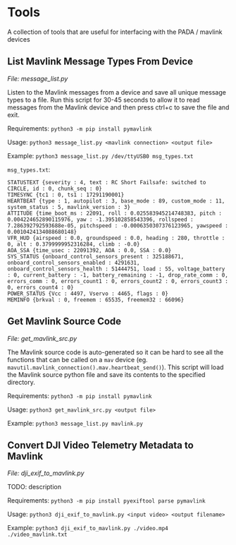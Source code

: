 # Tools
A collection of tools that are useful for interfacing with the PADA / mavlink devices

## List Mavlink Message Types From Device
*File: message_list.py*

Listen to the Mavlink messages from a device and save all unique message types to a file. Run this script for 30-45 seconds to allow it to read messages from the Mavlink device and then press ctrl+c to save the file and exit.

Requirements: `python3 -m pip install pymavlink`

Usage: `python3 message_list.py <mavlink connection> <output file>`

Example: `python3 message_list.py /dev/ttyUSB0 msg_types.txt`

`msg_types.txt`:
```
STATUSTEXT {severity : 4, text : RC Short Failsafe: switched to CIRCLE, id : 0, chunk_seq : 0}
TIMESYNC {tc1 : 0, ts1 : 17291190001}
HEARTBEAT {type : 1, autopilot : 3, base_mode : 89, custom_mode : 11, system_status : 5, mavlink_version : 3}
ATTITUDE {time_boot_ms : 22091, roll : 0.025583945214748383, pitch : 0.004224652890115976, yaw : -1.395102858543396, rollspeed : 7.286392792593688e-05, pitchspeed : -0.0006350307376123965, yawspeed : 0.0010424134088680148}
VFR_HUD {airspeed : 0.0, groundspeed : 0.0, heading : 280, throttle : 0, alt : 0.3799999952316284, climb : -0.0}
AOA_SSA {time_usec : 22091392, AOA : 0.0, SSA : 0.0}
SYS_STATUS {onboard_control_sensors_present : 325188671, onboard_control_sensors_enabled : 4291631, onboard_control_sensors_health : 51444751, load : 55, voltage_battery : 0, current_battery : -1, battery_remaining : -1, drop_rate_comm : 0, errors_comm : 0, errors_count1 : 0, errors_count2 : 0, errors_count3 : 0, errors_count4 : 0}
POWER_STATUS {Vcc : 4497, Vservo : 4465, flags : 0}
MEMINFO {brkval : 0, freemem : 65535, freemem32 : 66096}
```

## Get Mavlink Source Code
*File: get_mavlink_src.py*

The Mavlink source code is auto-generated so it can be hard to see all the functions that can be called on a `mav` device (eg. `mavutil.mavlink_connection().mav.heartbeat_send()`). This script will load the Mavlink source python file and save its contents to the specified directory. 

Requirements: `python3 -m pip install pymavlink`

Usage: `python3 get_mavlink_src.py <output file>`

Example: `python3 message_list.py mavlink.py`


## Convert DJI Video Telemetry Metadata to Mavlink
*File: dji_exif_to_mavlink.py*

TODO: description

Requirements: `python3 -m pip install pyexiftool parse pymavlink`

Usage: `python3 dji_exif_to_mavlink.py <input video> <output filename>`

Example: `python3 dji_exif_to_mavlink.py ./video.mp4 ./video_mavlink.txt`
